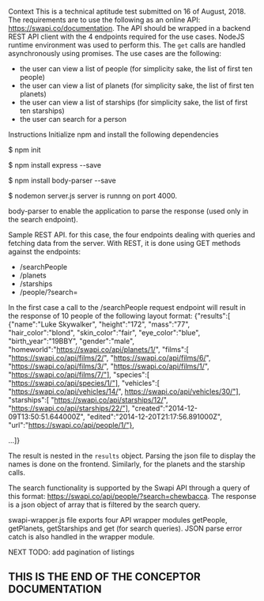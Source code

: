 Context
This is a technical aptitude test submitted on 16 of August, 2018. The requirements are to use the following as an online API: https://swapi.co/documentation. The API should be wrapped in a backend REST API client with the 4 endpoints required for the use cases. NodeJS runtime environment was used to perform this. The `get` calls are handled asynchronously using promises. The use cases are the following:
- the user can view a list of people (for simplicity sake, the list of first ten people)
- the user can view a list of planets (for simplicity sake, the list of first ten planets)
- the user can view a list of starships (for simplicity sake, the list of first ten starships)
- the user can search for a person 

Instructions
Initialize npm and install the following dependencies

$ npm init

$ npm install express --save

$ npm install body-parser --save

$ nodemon server.js
server is runnng on port 4000.

body-parser to enable the application to parse the response (used only in the search endpoint).

Sample REST API.
for this case, the four endpoints dealing with queries and fetching data from the server.
With REST, it is done using GET methods against the endpoints:
- /searchPeople
- /planets
- /starships
- /people/?search=

In the first case a call to the /searchPeople request endpoint will result in the response of 10 people of the following layout format:
{"results":[
    {"name":"Luke Skywalker",
    "height":"172",
    "mass":"77",
    "hair_color":"blond",
    "skin_color":"fair",
    "eye_color":"blue",
    "birth_year":"19BBY",
    "gender":"male",
    "homeworld":"https://swapi.co/api/planets/1/",
    "films":[
        "https://swapi.co/api/films/2/",
        "https://swapi.co/api/films/6/",
        "https://swapi.co/api/films/3/",
        "https://swapi.co/api/films/1/",
        "https://swapi.co/api/films/7/"],
    "species":[
        "https://swapi.co/api/species/1/"],
    "vehicles":[
        "https://swapi.co/api/vehicles/14/",
        https://swapi.co/api/vehicles/30/"],
    "starships":[
        "https://swapi.co/api/starships/12/",
        "https://swapi.co/api/starships/22/"],
    "created":"2014-12-09T13:50:51.644000Z",
    "edited":"2014-12-20T21:17:56.891000Z",
    "url":"https://swapi.co/api/people/1/"},

...]}

The result is nested in the `results` object. Parsing the json file to display the names is done on the frontend.
Similarly, for the planets and the starship calls. 

The search functionality is supported by the Swapi API through a query of this format:
https://swapi.co/api/people/?search=chewbacca. The response is a json object of array that is filtered by the search query.

swapi-wrapper.js file exports four API wrapper modules getPeople, getPlanets, getStarships and get (for search queries). JSON parse error catch is also handled in the wrapper module.

NEXT TODO: add pagination of listings

THIS IS THE END OF THE CONCEPTOR DOCUMENTATION
---------------------------------------------------------------